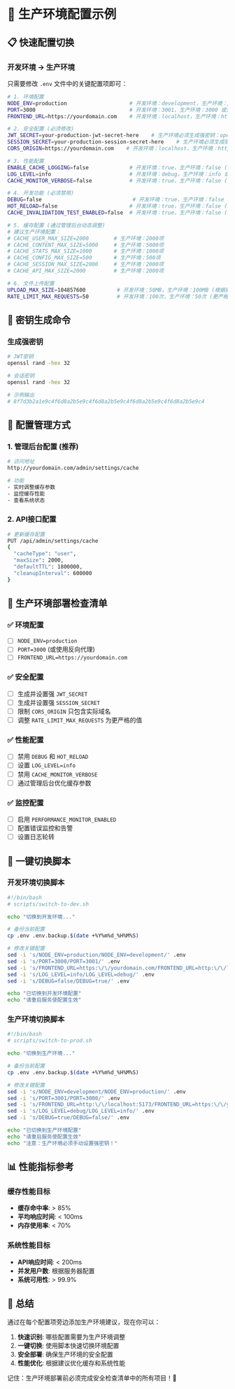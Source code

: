 # 🚀 生产环境配置示例

## 📋 快速配置切换

### 开发环境 → 生产环境

只需要修改 `.env` 文件中的关键配置项即可：

```bash
# 1. 环境配置
NODE_ENV=production                    # 开发环境：development，生产环境：production
PORT=3000                              # 开发环境：3001，生产环境：3000 或使用反向代理
FRONTEND_URL=https://yourdomain.com    # 开发环境：localhost，生产环境：https://yourdomain.com

# 2. 安全配置 (必须修改)
JWT_SECRET=your-production-jwt-secret-here    # 生产环境必须生成强密钥：openssl rand -hex 32
SESSION_SECRET=your-production-session-secret-here    # 生产环境必须生成强密钥：openssl rand -hex 32
CORS_ORIGIN=https://yourdomain.com    # 开发环境：localhost，生产环境：https://yourdomain.com

# 3. 性能配置
ENABLE_CACHE_LOGGING=false             # 开发环境：true，生产环境：false (减少日志)
LOG_LEVEL=info                         # 开发环境：debug，生产环境：info 或 warn
CACHE_MONITOR_VERBOSE=false            # 开发环境：true，生产环境：false (减少日志)

# 4. 开发功能 (必须禁用)
DEBUG=false                             # 开发环境：true，生产环境：false (安全要求)
HOT_RELOAD=false                       # 开发环境：true，生产环境：false (性能要求)
CACHE_INVALIDATION_TEST_ENABLED=false  # 开发环境：true，生产环境：false (安全要求)

# 5. 缓存配置 (通过管理后台动态调整)
# 建议生产环境配置：
# CACHE_USER_MAX_SIZE=2000        # 生产环境：2000项
# CACHE_CONTENT_MAX_SIZE=5000     # 生产环境：5000项
# CACHE_STATS_MAX_SIZE=1000       # 生产环境：1000项
# CACHE_CONFIG_MAX_SIZE=500       # 生产环境：500项
# CACHE_SESSION_MAX_SIZE=2000     # 生产环境：2000项
# CACHE_API_MAX_SIZE=2000         # 生产环境：2000项

# 6. 文件上传配置
UPLOAD_MAX_SIZE=104857600          # 开发环境：50MB，生产环境：100MB (根据服务器性能)
RATE_LIMIT_MAX_REQUESTS=50         # 开发环境：100次，生产环境：50次 (更严格)
```

## 🔑 密钥生成命令

### 生成强密钥
```bash
# JWT密钥
openssl rand -hex 32

# 会话密钥
openssl rand -hex 32

# 示例输出
# 8f7d3b2a1e9c4f6d8a2b5e9c4f6d8a2b5e9c4f6d8a2b5e9c4f6d8a2b5e9c4
```

## 📱 配置管理方式

### 1. 管理后台配置 (推荐)
```bash
# 访问地址
http://yourdomain.com/admin/settings/cache

# 功能
- 实时调整缓存参数
- 监控缓存性能
- 查看系统状态
```

### 2. API接口配置
```bash
# 更新缓存配置
PUT /api/admin/settings/cache
{
  "cacheType": "user",
  "maxSize": 2000,
  "defaultTTL": 1800000,
  "cleanupInterval": 600000
}
```

## 🚨 生产环境部署检查清单

### ✅ 环境配置
- [ ] `NODE_ENV=production`
- [ ] `PORT=3000` (或使用反向代理)
- [ ] `FRONTEND_URL=https://yourdomain.com`

### ✅ 安全配置
- [ ] 生成并设置强 `JWT_SECRET`
- [ ] 生成并设置强 `SESSION_SECRET`
- [ ] 限制 `CORS_ORIGIN` 只包含实际域名
- [ ] 调整 `RATE_LIMIT_MAX_REQUESTS` 为更严格的值

### ✅ 性能配置
- [ ] 禁用 `DEBUG` 和 `HOT_RELOAD`
- [ ] 设置 `LOG_LEVEL=info`
- [ ] 禁用 `CACHE_MONITOR_VERBOSE`
- [ ] 通过管理后台优化缓存参数

### ✅ 监控配置
- [ ] 启用 `PERFORMANCE_MONITOR_ENABLED`
- [ ] 配置错误监控和告警
- [ ] 设置日志轮转

## 🔄 一键切换脚本

### 开发环境切换脚本
```bash
#!/bin/bash
# scripts/switch-to-dev.sh

echo "切换到开发环境..."

# 备份当前配置
cp .env .env.backup.$(date +%Y%m%d_%H%M%S)

# 修改关键配置
sed -i 's/NODE_ENV=production/NODE_ENV=development/' .env
sed -i 's/PORT=3000/PORT=3001/' .env
sed -i 's/FRONTEND_URL=https:\/\/yourdomain.com/FRONTEND_URL=http:\/\/localhost:5173/' .env
sed -i 's/LOG_LEVEL=info/LOG_LEVEL=debug/' .env
sed -i 's/DEBUG=false/DEBUG=true/' .env

echo "已切换到开发环境配置"
echo "请重启服务使配置生效"
```

### 生产环境切换脚本
```bash
#!/bin/bash
# scripts/switch-to-prod.sh

echo "切换到生产环境..."

# 备份当前配置
cp .env .env.backup.$(date +%Y%m%d_%H%M%S)

# 修改关键配置
sed -i 's/NODE_ENV=development/NODE_ENV=production/' .env
sed -i 's/PORT=3001/PORT=3000/' .env
sed -i 's/FRONTEND_URL=http:\/\/localhost:5173/FRONTEND_URL=https:\/\/yourdomain.com/' .env
sed -i 's/LOG_LEVEL=debug/LOG_LEVEL=info/' .env
sed -i 's/DEBUG=true/DEBUG=false/' .env

echo "已切换到生产环境配置"
echo "请重启服务使配置生效"
echo "注意：生产环境必须手动设置强密钥！"
```

## 📊 性能指标参考

### 缓存性能目标
- **缓存命中率**: > 85%
- **平均响应时间**: < 100ms
- **内存使用率**: < 70%

### 系统性能目标
- **API响应时间**: < 200ms
- **并发用户数**: 根据服务器配置
- **系统可用性**: > 99.9%

## 🎯 总结

通过在每个配置项旁边添加生产环境建议，现在你可以：

1. **快速识别**: 哪些配置需要为生产环境调整
2. **一键切换**: 使用脚本快速切换环境配置
3. **安全部署**: 确保生产环境的安全配置
4. **性能优化**: 根据建议优化缓存和系统性能

记住：生产环境部署前必须完成安全检查清单中的所有项目！🚀
